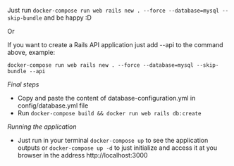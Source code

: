 Just run `docker-compose run web rails new . --force --database=mysql --skip-bundle` and be happy :D

Or

If you want to create a Rails API application just add --api to the command above,  example:

`docker-compose run web rails new . --force --database=mysql --skip-bundle --api`


*Final steps*

- Copy and paste the content of database-configuration.yml in config/database.yml file
- Run `docker-compose build && docker run web rails db:create`

*Running the application*

- Just run in your terminal `docker-compose up` to see the application outputs or `docker-compose up -d` to just initialize and access it at you browser in the address http://localhost:3000
